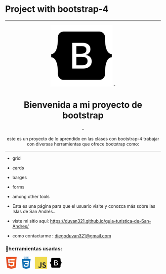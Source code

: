 # Project with bootstrap-4

---
<div id="header" align="center">
<img src="https://github.com/devicons/devicon/raw/master/icons/bootstrap/bootstrap-plain.svg" title="BOOTSTRAP" alt="BOOTSTRAP"" width="200"/>
- <h1>Bienvenida a mi proyecto de  bootstrap </h1>
- <p>este es un proyecto de lo aprendido en las clases con bootstrap-4 trabajar con diversas herramientas que ofrece bootstrap como:</p>
</div>


---


- grid
- cards
- barges
- forms
- among other tools

- Esta es una página para que el usuario visite y conozca más sobre las Islas de San Andrés..

- viste mi sitio aquí: https://duvan321.github.io/guia-turistica-de-San-Andres/
- como contactarme : diegoduvan321@gmail.com

<div align="left">
<h3>🔨herramientas usadas:</h3>
<div>
<img src="https://github.com/devicons/devicon/raw/master/icons/html5/html5-original.svg" title="HTML5" alt="HTML" width="40" height="40 "/>&nbsp;
<img src="https://github.com/devicons/devicon/raw/master/icons/css3/css3-plain-wordmark.svg" title="CSS3" alt="CSS" width="40" height= "40"/>&nbsp;
<img src="https://github.com/devicons/devicon/raw/master/icons/javascript/javascript-original.svg" title="JAVASCRIPT" alt="JAVASCRIPT" width="40" height="40 "/>&nbsp;
<img src="https://github.com/devicons/devicon/raw/master/icons/bootstrap/bootstrap-plain.svg" title="BOOTSTRAP" alt="BOOTSTRAP" width="40" height="40"/>&nbsp;
